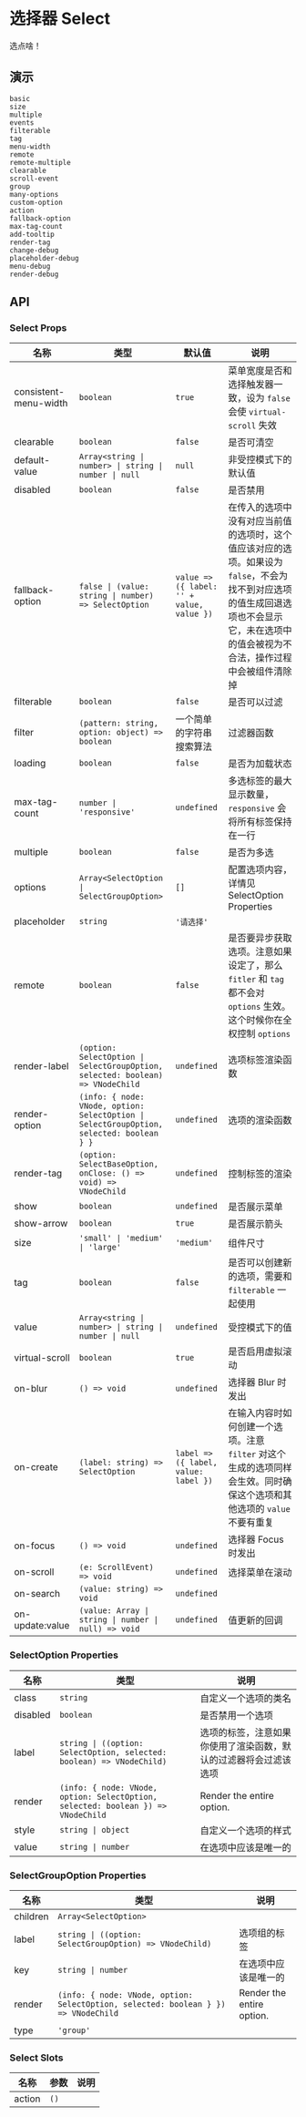 # 选择器 Select

选点啥！

## 演示

```demo
basic
size
multiple
events
filterable
tag
menu-width
remote
remote-multiple
clearable
scroll-event
group
many-options
custom-option
action
fallback-option
max-tag-count
add-tooltip
render-tag
change-debug
placeholder-debug
menu-debug
render-debug
```

## API

### Select Props

| 名称 | 类型 | 默认值 | 说明 |
| --- | --- | --- | --- |
| consistent-menu-width | `boolean` | `true` | 菜单宽度是否和选择触发器一致，设为 `false` 会使 `virtual-scroll` 失效 |
| clearable | `boolean` | `false` | 是否可清空 |
| default-value | `Array<string \| number> \| string \| number \| null` | `null` | 非受控模式下的默认值 |
| disabled | `boolean` | `false` | 是否禁用 |
| fallback-option | `false \| (value: string \| number) => SelectOption` | `value => ({ label: '' + value, value })` | 在传入的选项中没有对应当前值的选项时，这个值应该对应的选项。如果设为 `false`，不会为找不到对应选项的值生成回退选项也不会显示它，未在选项中的值会被视为不合法，操作过程中会被组件清除掉 |
| filterable | `boolean` | `false` | 是否可以过滤 |
| filter | `(pattern: string, option: object) => boolean` | 一个简单的字符串搜索算法 | 过滤器函数 |
| loading | `boolean` | `false` | 是否为加载状态 |
| max-tag-count | `number \| 'responsive'` | `undefined` | 多选标签的最大显示数量，`responsive` 会将所有标签保持在一行 |
| multiple | `boolean` | `false` | 是否为多选 |
| options | `Array<SelectOption \| SelectGroupOption>` | `[]` | 配置选项内容，详情见 SelectOption Properties |
| placeholder | `string` | `'请选择'` |  |
| remote | `boolean` | `false` | 是否要异步获取选项。注意如果设定了，那么 `fitler` 和 `tag` 都不会对 `options` 生效。这个时候你在全权控制 `options` |
| render-label | `(option: SelectOption \| SelectGroupOption, selected: boolean) => VNodeChild` | `undefined` | 选项标签渲染函数 |
| render-option | `(info: { node: VNode, option: SelectOption \| SelectGroupOption, selected: boolean } }` | `undefined` | 选项的渲染函数 |
| render-tag | `(option: SelectBaseOption, onClose: () => void) => VNodeChild` | `undefined` | 控制标签的渲染 |
| show | `boolean` | `undefined` | 是否展示菜单 |
| show-arrow | `boolean` | `true` | 是否展示箭头 |
| size | `'small' \| 'medium' \| 'large'` | `'medium'` | 组件尺寸 |
| tag | `boolean` | `false` | 是否可以创建新的选项，需要和 `filterable` 一起使用 |
| value | `Array<string \| number> \| string \| number \| null` | `undefined` | 受控模式下的值 |
| virtual-scroll | `boolean` | `true` | 是否启用虚拟滚动 |
| on-blur | `() => void` | `undefined` | 选择器 Blur 时发出 |
| on-create | `(label: string) => SelectOption` | `label => ({ label, value: label })` | 在输入内容时如何创建一个选项。注意 `filter` 对这个生成的选项同样会生效。同时确保这个选项和其他选项的 `value` 不要有重复 |
| on-focus | `() => void` | `undefined` | 选择器 Focus 时发出 |
| on-scroll | `(e: ScrollEvent) => void` | `undefined` | 选择菜单在滚动 |
| on-search | `(value: string) => void` | `undefined` |  |
| on-update:value | `(value: Array \| string \| number \| null) => void` | `undefined` | 值更新的回调 |

### SelectOption Properties

| 名称 | 类型 | 说明 |
| --- | --- | --- |
| class | `string` | 自定义一个选项的类名 |
| disabled | `boolean` | 是否禁用一个选项 |
| label | `string \| ((option: SelectOption, selected: boolean) => VNodeChild)` | 选项的标签，注意如果你使用了渲染函数，默认的过滤器将会过滤该选项 |
| render | `(info: { node: VNode, option: SelectOption, selected: boolean }) => VNodeChild` | Render the entire option. |
| style | `string \| object` | 自定义一个选项的样式 |
| value | `string \| number` | 在选项中应该是唯一的 |

### SelectGroupOption Properties

| 名称 | 类型 | 说明 |
| --- | --- | --- |
| children | `Array<SelectOption>` |  |
| label | `string \| ((option: SelectGroupOption) => VNodeChild)` | 选项组的标签 |
| key | `string \| number` | 在选项中应该是唯一的 |
| render | `(info: { node: VNode, option: SelectOption, selected: boolean } }) => VNodeChild` | Render the entire option. |
| type | `'group'` |  |

### Select Slots

| 名称   | 参数 | 说明 |
| ------ | ---- | ---- |
| action | `()` |      |
